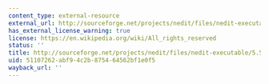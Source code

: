 ```yaml
---
content_type: external-resource
external_url: http://sourceforge.net/projects/nedit/files/nedit-executable/5.5/nedit-5.5-MacOSX.tar.gz/download
has_external_license_warning: true
license: https://en.wikipedia.org/wiki/All_rights_reserved
status: ''
title: http://sourceforge.net/projects/nedit/files/nedit-executable/5.5/nedit-5.5-MacOSX.tar.gz/download
uid: 51107262-abf9-4c2b-8754-64562bf1e0f5
wayback_url: ''
---
```

